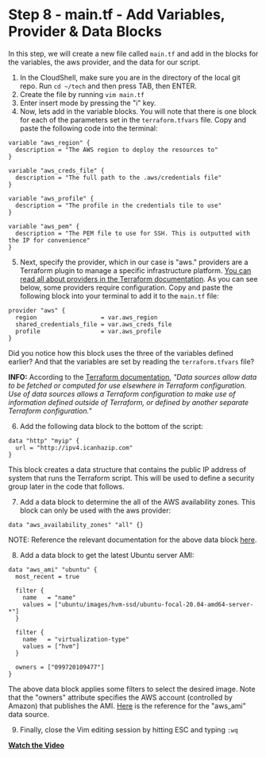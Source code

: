 # Step 8 - main.tf - Add Variables, Provider & Data Blocks

In this step, we will create a new file called `main.tf` and add in the blocks for
the variables, the aws provider, and the data for our script.

1. In the CloudShell, make sure you are in the directory of the local git repo. Run
`cd ~/tech` and then press TAB, then ENTER.
2. Create the file by running `vim main.tf`
3. Enter insert mode by pressing the "i" key.
4. Now, lets add in the variable blocks. You will note that there is one block for
each of the parameters set in the `terraform.tfvars` file. Copy and paste the
following code into the terminal:

```
variable "aws_region" {
  description = "The AWS region to deploy the resources to"
}

variable "aws_creds_file" {
  description = "The full path to the .aws/credentials file"
}

variable "aws_profile" {
  description = "The profile in the credentials tile to use"
}

variable "aws_pem" {
  description = "The PEM file to use for SSH. This is outputted with the IP for convenience"
}

```

5. Next, specify the provider, which in our case is "aws." providers are a Terraform
plugin to manage a specific infrastructure platform. [You can read all about providers
in the Terraform documentation](https://www.terraform.io/docs/language/providers/index.html).
As you can see below, some providers require configuration. Copy and paste the following block
into your terminal to add it to the `main.tf` file:

```
provider "aws" {
  region                  = var.aws_region
  shared_credentials_file = var.aws_creds_file
  profile                 = var.aws_profile
}

```   

Did you notice how this block uses the three of the variables defined earlier? And
that the variables are set by reading the `terraform.tfvars` file?  

**INFO:** According to the
 [Terraform documentation](https://www.terraform.io/docs/language/data-sources/index.html),
 _"Data sources allow data to be fetched or computed for use elsewhere in Terraform
 configuration. Use of data sources allows a Terraform configuration to make use
 of information defined outside of Terraform, or defined by another separate
 Terraform configuration."_


6. Add the following data block to the bottom of the script:

```
data "http" "myip" {
  url = "http://ipv4.icanhazip.com"
}

```

This block creates a data structure that contains the public IP address of system
that runs the Terraform script. This will be used to define a security group later
in the code that follows.

7. Add a data block to determine the all of the AWS availability zones. This block
can only be used with the aws provider:

```
data "aws_availability_zones" "all" {}

```

NOTE: Reference the relevant documentation for the above data block
[here](https://registry.terraform.io/providers/hashicorp/aws/latest/docs/data-sources/availability_zones).

8. Add a data block to get the latest Ubuntu server AMI:

```
data "aws_ami" "ubuntu" {
  most_recent = true

  filter {
    name   = "name"
    values = ["ubuntu/images/hvm-ssd/ubuntu-focal-20.04-amd64-server-*"]
  }

  filter {
    name   = "virtualization-type"
    values = ["hvm"]
  }

  owners = ["099720109477"]
}

```

The above data block applies some filters to select the desired image. Note that the
"owners" attribute specifies the AWS account (controlled by Amazon) that publishes
the AMI. [Here](https://registry.terraform.io/providers/hashicorp/aws/latest/docs/data-sources/ami)
is the reference for the "aws_ami" data source.

9. Finally, close the Vim editing session by hitting ESC and typing `:wq`


**[Watch the Video](https://youtu.be/DrRZX1FfUdY)**
